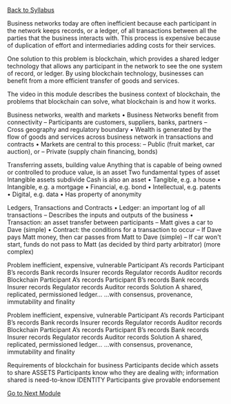[Back to Syllabus](./README.md#course-syllabus)

Business networks today are often inefficient because each participant in the network keeps records, or a ledger, of all transactions between all the parties that the business interacts with. This process is expensive because of duplication of effort and intermediaries adding costs for their services.

One solution to this problem is blockchain, which provides a shared ledger technology that allows any participant in the network to see the one system of record, or ledger. By using blockchain technology, businesses can benefit from a more efficient transfer of goods and services.

The video in this module describes the business context of blockchain, the problems that blockchain can solve, what blockchain is and how it works.

Business networks, wealth and markets
• Business Networks benefit from connectivity
– Participants are customers, suppliers,
banks, partners
– Cross geography and regulatory boundary
• Wealth is generated by the flow of goods and
services across business network in transactions
and contracts
• Markets are central to this process:
– Public (fruit market, car auction), or
– Private (supply chain financing, bonds)

Transferring assets, building value
Anything that is capable of being owned or controlled to produce value, is an asset
Two fundamental
types of asset
Intangible assets
subdivide
Cash is also
an asset
• Tangible, e.g. a house
• Intangible, e.g. a mortgage
• Financial, e.g. bond
• Intellectual, e.g. patents
• Digital, e.g. data
• Has property of anonymity

Ledgers, Transactions and Contracts
• Ledger: an important log of all transactions
– Describes the inputs and outputs of the
business
• Transaction: an asset transfer between participants
– Matt gives a car to Dave (simple)
• Contract: the conditions for a transaction to occur
– If Dave pays Matt money, then car passes from
Matt to Dave (simple)
– If car won't start, funds do not pass to Matt (as
decided by third party arbitrator) (more
complex)

Problem
inefficient, expensive, vulnerable
Participant A’s records Participant B’s records Bank records
Insurer records Regulator records Auditor records
Blockchain
Participant A’s records Participant B’s records Bank records
Insurer records Regulator records Auditor records
Solution
A shared, replicated, permissioned ledger… …with consensus, provenance, immutability and finality

Problem
inefficient, expensive, vulnerable
Participant A’s records Participant B’s records Bank records
Insurer records Regulator records Auditor records
Blockchain
Participant A’s records Participant B’s records Bank records
Insurer records Regulator records Auditor records
Solution
A shared, replicated, permissioned ledger… …with consensus, provenance, immutability and finality

Requirements of blockchain for business
Participants
decide which
assets to share
ASSETS
Participants know
who they are
dealing with;
information shared
is need-to-know
IDENTITY
Participants give
provable
endorsement

[Go to Next Module](./2_Example_Blockchain_Networks.md.md)